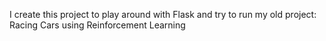 I create this project to play around with Flask and try to run my old project: Racing Cars using Reinforcement Learning